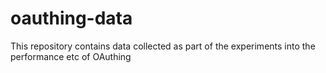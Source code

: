 # oauthing-data

This repository contains data collected as part of the experiments into the performance etc of OAuthing
